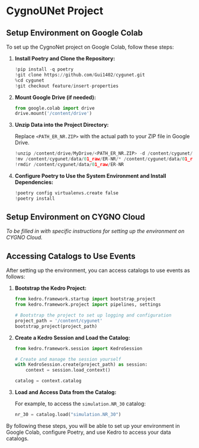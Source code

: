 
# CygnoUNet Project

## Setup Environment on Google Colab

To set up the CygnoNet project on Google Colab, follow these steps:

1. **Install Poetry and Clone the Repository:**

   ```python
   !pip install -q poetry
   !git clone https://github.com/Gui1402/cygunet.git
   %cd cygunet
   !git checkout feature/insert-properties
   ```

2. **Mount Google Drive (if needed):**

   ```python
   from google.colab import drive
   drive.mount('/content/drive')
   ```

3. **Unzip Data into the Project Directory:**

   Replace `<PATH_ER_NR.ZIP>` with the actual path to your ZIP file in Google Drive.

   ```python
   !unzip /content/drive/MyDrive/<PATH_ER_NR.ZIP> -d /content/cygunet/data/01_raw
   !mv /content/cygunet/data/01_raw/ER-NR/* /content/cygunet/data/01_raw/
   !rmdir /content/cygunet/data/01_raw/ER-NR
   ```

4. **Configure Poetry to Use the System Environment and Install Dependencies:**

   ```python
   !poetry config virtualenvs.create false
   !poetry install
   ```

## Setup Environment on CYGNO Cloud

*To be filled in with specific instructions for setting up the environment on CYGNO Cloud.*

## Accessing Catalogs to Use Events

After setting up the environment, you can access catalogs to use events as follows:

1. **Bootstrap the Kedro Project:**

   ```python
   from kedro.framework.startup import bootstrap_project
   from kedro.framework.project import pipelines, settings

   # Bootstrap the project to set up logging and configuration
   project_path = '/content/cygunet'
   bootstrap_project(project_path)
   ```

2. **Create a Kedro Session and Load the Catalog:**

   ```python
   from kedro.framework.session import KedroSession

   # Create and manage the session yourself
   with KedroSession.create(project_path) as session:
       context = session.load_context()

   catalog = context.catalog
   ```

3. **Load and Access Data from the Catalog:**

   For example, to access the `simulation.NR_30` catalog:

   ```python
   nr_30 = catalog.load("simulation.NR_30")
   ```

By following these steps, you will be able to set up your environment in Google Colab, configure Poetry, and use Kedro to access your data catalogs.